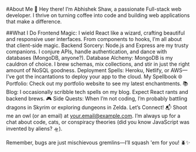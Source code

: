 
#About Me
👋 Hey there! I’m Abhishek Shaw, a passionate Full-stack web developer. I thrive on turning coffee into code and building web applications that make a difference.

##What I Do
Frontend Magic: I wield React like a wizard, crafting beautiful and responsive user interfaces. From components to hooks, I’m all about that client-side magic.
Backend Sorcery: Node.js and Express are my trusty companions. I conjure APIs, handle authentication, and dance with databases (MongoDB, anyone?).
Database Alchemy: MongoDB is my cauldron of choice. I brew schemas, mix collections, and stir in just the right amount of NoSQL goodness.
Deployment Spells: Heroku, Netlify, or AWS—I’ve got the incantations to deploy your app to the cloud.
My Spellbook
🌐 Portfolio: Check out my portfolio website to see my latest enchantments.
📚 Blog: I occasionally scribble tech spells on my blog. Expect React rants and backend brews.
🎮 Side Quests: When I’m not coding, I’m probably battling dragons in Skyrim or exploring dungeons in Zelda.
Let’s Connect!
📬 Shoot me an owl (or an email) at your.email@example.com. I’m always up for a chat about code, cats, or conspiracy theories (did you know JavaScript was invented by aliens? 🛸).

Remember, bugs are just mischievous gremlins—I’ll squash 'em for you! 🪲✨
